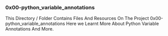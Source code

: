 ### 0x00-python_variable_annotations
This Directory / Folder Contains Files And Resources On The Project 0x00-python_variable_annotations
Here we Learnt More About Python Variable Annotations And More.
